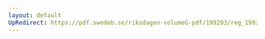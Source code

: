 ```yaml
---
layout: default
UpRedirect: https://pdf.swedeb.se/riksdagen-volumeG-pdf/199293/reg_199293_UbU/reg_199293_UbU_0012.pdf
---
```

